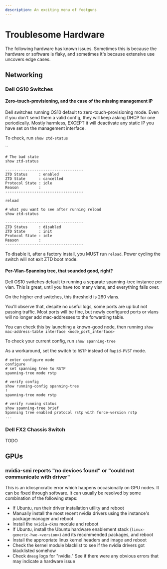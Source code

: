 ```yaml
---
description: An exciting menu of footguns
---
```


# Troublesome Hardware

The following hardware has known issues. Sometimes this is because the hardware or software is flaky, and sometimes it's because extensive use uncovers edge cases.

## Networking

### Dell OS10 Switches

#### Zero-touch-provisioning, and the case of the missing management IP

Dell switches running OS10 default to zero-touch-provisioning mode. Even if you don't send them a valid config, they will keep asking DHCP for one periodically. Mostly harmless, EXCEPT it will deactivate any static IP you have set on the management interface.

To check, run `show ztd-status`

\`\`

```
# The bad state
show ztd-status

-----------------------------------
ZTD Status     : enabled 
ZTD State      : cancelled
Protocol State : idle
Reason         : 
-----------------------------------

reload

# what you want to see after running reload
show ztd-status

-----------------------------------
ZTD Status     : disabled
ZTD State      : init
Protocol State : idle
Reason         : 
-----------------------------------
```

To disable it, after a factory install, you MUST run `reload`. Power cycling the switch will not exit ZTD boot mode.

#### Per-Vlan-Spanning tree, that sounded good, right?

Dell OS10 switches default to running a separate spanning-tree instance per vlan. This is great, until you have too many vlans, and everything falls over.

On the higher end switches, this threshold is 260 vlans.

You'll observe that, despite no useful logs, some ports are up but not passing traffic. Most ports will be fine, but newly configured ports or vlans will no longer add mac-addresses to the forwarding table.

You can check this by launching a known-good node, then running `show mac-address-table interface <node_port_interface>`

To check your current config, run `show spanning-tree`

As a workaround, set the switch to `RSTP` instead of `Rapid-PVST` mode.

```
# enter configure mode
configure
# set spanning tree to RSTP
spanning-tree mode rstp

# verify config
show running-config spanning-tree
!
spanning-tree mode rstp

# verify running status
show spanning-tree brief
Spanning tree enabled protocol rstp with force-version rstp
...
```

### Dell FX2 Chassis Switch

TODO

## GPUs

### nvidia-smi reports "no devices found" or "could not communicate with driver"

This is an idiosyncratic error which happens occasionally on GPU nodes. It can be fixed through software. It can usually be resolved by some combination of the following steps:

* If Ubuntu, run their driver installation utility and reboot
* Manually install the most recent nvidia drivers using the instance's package manager and reboot
* Install the `nvidia-dkms` module and reboot
* If Ubuntu, install the Ubuntu hardware enablement stack (`linux-generic-hwe-<version>`) and its recommended packages, and reboot
* Install the appropriate linux kernel headers and image and reboot
* Check the kernel module blacklist to see if the nvidia drivers got blacklisted somehow
* Check `dmesg` logs for "nvidia." See if there were any obvious errors that may indicate a hardware issue
